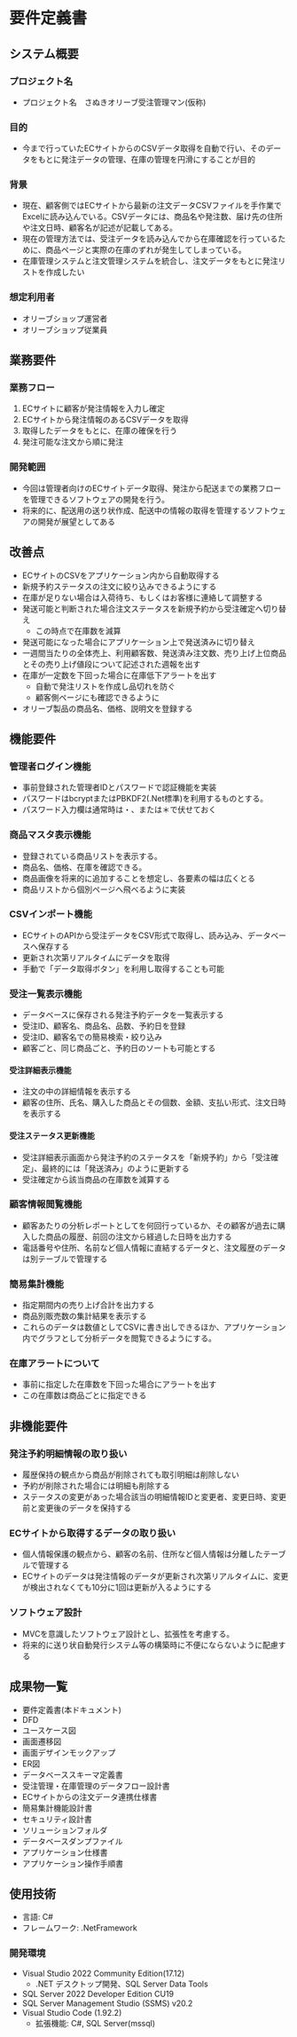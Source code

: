 # 要件定義書
## システム概要
### プロジェクト名
 - プロジェクト名　さぬきオリーブ受注管理マン(仮称)

### 目的
 - 今まで行っていたECサイトからのCSVデータ取得を自動で行い、そのデータをもとに発注データの管理、在庫の管理を円滑にすることが目的

### 背景
 - 現在、顧客側ではECサイトから最新の注文データCSVファイルを手作業でExcelに読み込んでいる。CSVデータには、商品名や発注数、届け先の住所や注文日時、顧客名が記述が記載してある。
 - 現在の管理方法では、受注データを読み込んでから在庫確認を行っているために、商品ページと実際の在庫のずれが発生してしまっている。
 - 在庫管理システムと注文管理システムを統合し、注文データをもとに発注リストを作成したい

### 想定利用者
 - オリーブショップ運営者
 - オリーブショップ従業員

## 業務要件
### 業務フロー
1. ECサイトに顧客が発注情報を入力し確定
2. ECサイトから発注情報のあるCSVデータを取得
3. 取得したデータをもとに、在庫の確保を行う
4. 発注可能な注文から順に発注

### 開発範囲
- 今回は管理者向けのECサイトデータ取得、発注から配送までの業務フローを管理できるソフトウェアの開発を行う。
- 将来的に、配送用の送り状作成、配送中の情報の取得を管理するソフトウェアの開発が展望としてある

## 改善点
- ECサイトのCSVをアプリケーション内から自動取得する
- 新規予約ステータスの注文に絞り込みできるようにする
- 在庫が足りない場合は入荷待ち、もしくはお客様に連絡して調整する
- 発送可能と判断された場合注文ステータスを新規予約から受注確定へ切り替え
    - この時点で在庫数を減算
- 発送可能になった場合にアプリケーション上で発送済みに切り替え
- 一週間当たりの全体売上、利用顧客数、発送済み注文数、売り上げ上位商品とその売り上げ値段について記述された週報を出す
- 在庫が一定数を下回った場合に在庫低下アラートを出す
    - 自動で発注リストを作成し品切れを防ぐ
    - 顧客側ページにも確認できるように
- オリーブ製品の商品名、価格、説明文を登録する

## 機能要件
### 管理者ログイン機能
- 事前登録された管理者IDとパスワードで認証機能を実装
- パスワードはbcryptまたはPBKDF2(.Net標準)を利用するものとする。
- パスワード入力欄は通常時は・、または＊で伏せておく

### 商品マスタ表示機能
- 登録されている商品リストを表示する。
- 商品名、価格、在庫を確認できる。
- 商品画像を将来的に追加することを想定し、各要素の幅は広くとる
- 商品リストから個別ページへ飛べるように実装

### CSVインポート機能
- ECサイトのAPIから受注データをCSV形式で取得し、読み込み、データベースへ保存する
- 更新され次第リアルタイムにデータを取得
- 手動で「データ取得ボタン」を利用し取得することも可能

### 受注一覧表示機能
- データベースに保存される発注予約データを一覧表示する
- 受注ID、顧客名、商品名、品数、予約日を登録
- 受注ID、顧客名での簡易検索・絞り込み
- 顧客ごと、同じ商品ごと、予約日のソートも可能とする

#### 受注詳細表示機能
- 注文の中の詳細情報を表示する
- 顧客の住所、氏名、購入した商品とその個数、金額、支払い形式、注文日時を表示する

#### 受注ステータス更新機能
- 受注詳細表示画面から発注予約のステータスを「新規予約」から「受注確定」、最終的には「発送済み」のように更新する
- 受注確定から該当商品の在庫数を減算する

### 顧客情報閲覧機能
- 顧客あたりの分析レポートとしてを何回行っているか、その顧客が過去に購入した商品の履歴、前回の注文から経過した日時を出力する
- 電話番号や住所、名前など個人情報に直結するデータと、注文履歴のデータは別テーブルで管理する

### 簡易集計機能
- 指定期間内の売り上げ合計を出力する
- 商品別販売数の集計結果を表示する
- これらのデータは数値としてCSVに書き出しできるほか、アプリケーション内でグラフとして分析データを閲覧できるようにする。

### 在庫アラートについて
- 事前に指定した在庫数を下回った場合にアラートを出す
- この在庫数は商品ごとに指定できる

## 非機能要件
### 発注予約明細情報の取り扱い
- 履歴保持の観点から商品が削除されても取引明細は削除しない
- 予約が削除された場合には明細も削除する
- ステータスの変更があった場合該当の明細情報IDと変更者、変更日時、変更前と変更後のデータを保持する

### ECサイトから取得するデータの取り扱い
- 個人情報保護の観点から、顧客の名前、住所など個人情報は分離したテーブルで管理する
- ECサイトのデータは発注情報のデータが更新され次第リアルタイムに、変更が検出されなくても10分に1回は更新が入るようにする

### ソフトウェア設計
- MVCを意識したソフトウェア設計とし、拡張性を考慮する。
 - 将来的に送り状自動発行システム等の構築時に不便にならないように配慮する
## 成果物一覧
- 要件定義書(本ドキュメント)
- DFD
- ユースケース図
- 画面遷移図
- 画面デザインモックアップ
- ER図
- データベーススキーマ定義書
- 受注管理・在庫管理のデータフロー設計書
- ECサイトからの注文データ連携仕様書
- 簡易集計機能設計書
- セキュリティ設計書
- ソリューションフォルダ
- データベースダンプファイル
- アプリケーション仕様書
- アプリケーション操作手順書
## 使用技術
- 言語: C#
- フレームワーク: .NetFramework
### 開発環境
- Visual Studio 2022 Community Edition(17.12)
  - .NET デスクトップ開発、SQL Server Data Tools
-  SQL Server 2022 Developer Edition CU19
- SQL Server Management Studio (SSMS) v20.2 
- Visual Studio Code (1.92.2)
  - 拡張機能: C#, SQL Server(mssql)